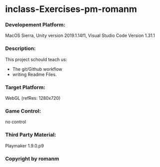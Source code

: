 # inclass-Exercises-pm-romanm

### Developement Platform: 
MacOS Sierra, Unity version 2019.1.14f1, Visual Studio Code Version 1.31.1 

### Description: 

This project schould teach us:
* The git/Github workflow 
* writing Readme Files.


### Target Platform:

WebGL (refRes: 1280x720) 


### Game Control: 

no control 


### Third Party Material:

Playmaker 1.9.0.p9


### Copyright by romanm
